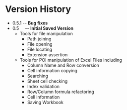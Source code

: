 Version History
===============

* 0.5.1 -- **Bug fixes**
* 0.5 &nbsp;&nbsp;&nbsp;&nbsp;-- **Initial Saved Version**
	* Tools for file manipulation
		* Path joining
		* File opening
		* File locating
		* Extension assertion
	* Tools for POI manipulation of Excel Files including
		* Column Name and Row conversion
		* Cell information copying
		* Searching
		* Sheet cell checking
		* Index validation
		* Row/Column formula refactoring
		* Cell information
		* Saving Workbook
